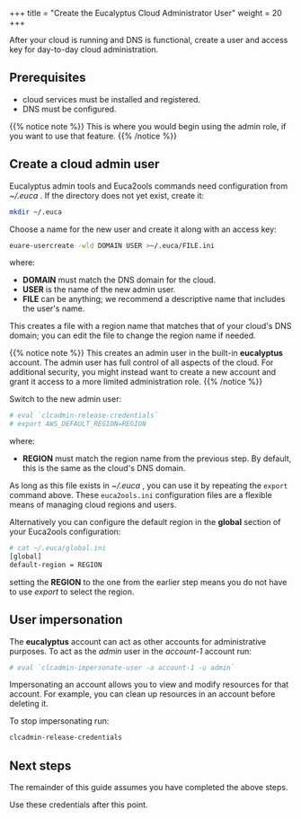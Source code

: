 +++
title = "Create the Eucalyptus Cloud Administrator User"
weight = 20
+++

After your cloud is running and DNS is functional, create a user and access key for day-to-day cloud administration.

## Prerequisites

* cloud services must be installed and registered. 
* DNS must be configured. 

{{% notice note %}}
This is where you would begin using the admin role, if you want to use that feature. 
{{% /notice %}}

## Create a cloud admin user

Eucalyptus admin tools and Euca2ools commands need configuration from *~/.euca* . If the directory does not yet exist, create it:

```bash
mkdir ~/.euca
```

Choose a name for the new user and create it along with an access key: 

```bash
euare-usercreate -wld DOMAIN USER >~/.euca/FILE.ini
```

where: 

* **DOMAIN** must match the DNS domain for the cloud. 
* **USER** is the name of the new admin user. 
* **FILE** can be anything; we recommend a descriptive name that includes the user's name.

This creates a file with a region name that matches that of your cloud's DNS domain; you can edit the file to change the region name if needed. 

{{% notice note %}}
This creates an admin user in the built-in **eucalyptus** account. The admin user has full control of all aspects of the cloud. For additional security, you might instead want to create a new account and grant it access to a more limited administration role.
{{% /notice %}}

Switch to the new admin user: 

```bash
# eval `clcadmin-release-credentials`
# export AWS_DEFAULT_REGION=REGION
```

where: 

* **REGION** must match the region name from the previous step. By default, this is the same as the cloud's DNS domain. 

As long as this file exists in *~/.euca* , you can use it by repeating the `export` command above. These `euca2ools.ini` configuration files are a flexible means of managing cloud regions and users.

Alternatively you can configure the default region in the **global** section of your Euca2ools configuration:

```bash
# cat ~/.euca/global.ini
[global]
default-region = REGION
```

setting the **REGION** to the one from the earlier step means you do not have to use *export* to select the region.

## User impersonation

The **eucalyptus** account can act as other accounts for administrative purposes. To act as the *admin* user in the *account-1* account run:

```bash
# eval `clcadmin-impersonate-user -a account-1 -u admin`
```

Impersonating an account allows you to view and modify resources for that account. For example, you can clean up resources in an account before deleting it.

To stop impersonating run:

```bash
clcadmin-release-credentials
```

## Next steps

The remainder of this guide assumes you have completed the above steps. 

Use these credentials after this point. 

